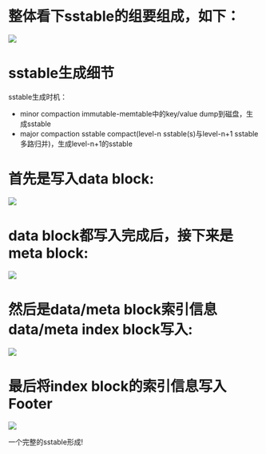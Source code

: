 整体看下sstable的组要组成，如下：
===
![](images/2022-02-14-20-28-19.png)

sstable生成细节
===
sstable生成时机：
* minor compaction
  immutable-memtable中的key/value dump到磁盘，生成sstable
* major compaction
  sstable compact(level-n sstable(s)与level-n+1 sstable多路归并)，生成level-n+1的sstable

首先是写入data block:
===
![](images/2022-02-15-05-36-16.png)

data block都写入完成后，接下来是meta block:
===
![](images/2022-02-15-05-36-39.png)

然后是data/meta block索引信息data/meta index block写入:
===
![](images/2022-02-15-05-36-57.png)

最后将index block的索引信息写入Footer
===
![](images/2022-02-15-05-37-13.png)

一个完整的sstable形成!
